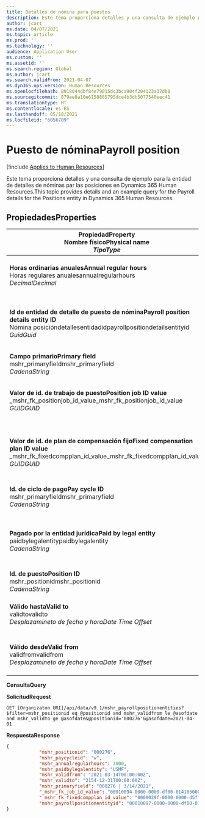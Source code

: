 ```yaml
---
title: Detalles de nómina para puestos
description: Este tema proporciona detalles y una consulta de ejemplo para la entidad de detalles de nóminas par las posiciones en Dynamics 365 Human Resources.
author: jcart
ms.date: 04/07/2021
ms.topic: article
ms.prod: ''
ms.technology: ''
audience: Application User
ms.custom: ''
ms.assetid: ''
ms.search.region: Global
ms.author: jcart
ms.search.validFrom: 2021-04-07
ms.dyn365.ops.version: Human Resources
ms.openlocfilehash: 8918044dbf84e79015dc3bca904f204123a37db8
ms.sourcegitcommit: 879ee8a10e6158885795dce4b3db5077540eec41
ms.translationtype: HT
ms.contentlocale: es-ES
ms.lasthandoff: 05/18/2021
ms.locfileid: "6056789"
---
```

# <a name="payroll-position"></a><span data-ttu-id="d32ab-103">Puesto de nómina</span><span class="sxs-lookup"><span data-stu-id="d32ab-103">Payroll position</span></span>

[!include [Applies to Human Resources](../includes/applies-to-hr.md)]

<span data-ttu-id="d32ab-104">Este tema proporciona detalles y una consulta de ejemplo para la entidad de detalles de nóminas par las posiciones en Dynamics 365 Human Resources.</span><span class="sxs-lookup"><span data-stu-id="d32ab-104">This topic provides details and an example query for the Payroll details for the Positions entity in Dynamics 365 Human Resources.</span></span>

## <a name="properties"></a><span data-ttu-id="d32ab-105">Propiedades</span><span class="sxs-lookup"><span data-stu-id="d32ab-105">Properties</span></span>

| <span data-ttu-id="d32ab-106">Propiedad</span><span class="sxs-lookup"><span data-stu-id="d32ab-106">Property</span></span><br><span data-ttu-id="d32ab-107">**Nombre físico**</span><span class="sxs-lookup"><span data-stu-id="d32ab-107">**Physical name**</span></span><br><span data-ttu-id="d32ab-108">**_Tipo_**</span><span class="sxs-lookup"><span data-stu-id="d32ab-108">**_Type_**</span></span> | <span data-ttu-id="d32ab-109">Utilizar</span><span class="sxs-lookup"><span data-stu-id="d32ab-109">Use</span></span> | <span data-ttu-id="d32ab-110">Descripción</span><span class="sxs-lookup"><span data-stu-id="d32ab-110">Description</span></span> |
| --- | --- | --- |
| <span data-ttu-id="d32ab-111">**Horas ordinarias anuales**</span><span class="sxs-lookup"><span data-stu-id="d32ab-111">**Annual regular hours**</span></span><br><span data-ttu-id="d32ab-112">Horas regulares anuales</span><span class="sxs-lookup"><span data-stu-id="d32ab-112">annualregularhours</span></span><br><span data-ttu-id="d32ab-113">*Decimal*</span><span class="sxs-lookup"><span data-stu-id="d32ab-113">*Decimal*</span></span> | <span data-ttu-id="d32ab-114">Solo lectura</span><span class="sxs-lookup"><span data-stu-id="d32ab-114">Read-only</span></span><br><span data-ttu-id="d32ab-115">Obligatorio</span><span class="sxs-lookup"><span data-stu-id="d32ab-115">Required</span></span> | <span data-ttu-id="d32ab-116">Horas regulares anuales definidas en el puesto.</span><span class="sxs-lookup"><span data-stu-id="d32ab-116">Annual regular hours defined on the position.</span></span>  |
| <span data-ttu-id="d32ab-117">**Id de entidad de detalle de puesto de nómina**</span><span class="sxs-lookup"><span data-stu-id="d32ab-117">**Payroll position details entity ID**</span></span><br><span data-ttu-id="d32ab-118">Nómina posicióndetallesentidadid</span><span class="sxs-lookup"><span data-stu-id="d32ab-118">payrollpositiondetailsentityid</span></span><br><span data-ttu-id="d32ab-119">*Guid*</span><span class="sxs-lookup"><span data-stu-id="d32ab-119">*Guid*</span></span> | <span data-ttu-id="d32ab-120">Obligatorio</span><span class="sxs-lookup"><span data-stu-id="d32ab-120">Required</span></span><br><span data-ttu-id="d32ab-121">Generado por el sistema.</span><span class="sxs-lookup"><span data-stu-id="d32ab-121">System generated.</span></span> | <span data-ttu-id="d32ab-122">Valor GUID generado por el sistema para identificar el puesto de forma única.</span><span class="sxs-lookup"><span data-stu-id="d32ab-122">A system-generated GUID value to uniquely identify the position.</span></span>  |
| <span data-ttu-id="d32ab-123">**Campo primario**</span><span class="sxs-lookup"><span data-stu-id="d32ab-123">**Primary field**</span></span><br><span data-ttu-id="d32ab-124">mshr_primaryfield</span><span class="sxs-lookup"><span data-stu-id="d32ab-124">mshr_primaryfield</span></span><br><span data-ttu-id="d32ab-125">*Cadena*</span><span class="sxs-lookup"><span data-stu-id="d32ab-125">*String*</span></span> | <span data-ttu-id="d32ab-126">Obligatorio</span><span class="sxs-lookup"><span data-stu-id="d32ab-126">Required</span></span><br><span data-ttu-id="d32ab-127">Generado por el sistema</span><span class="sxs-lookup"><span data-stu-id="d32ab-127">System generated</span></span> |  |
| <span data-ttu-id="d32ab-128">**Valor de id. de trabajo de puesto**</span><span class="sxs-lookup"><span data-stu-id="d32ab-128">**Position job ID value**</span></span><br><span data-ttu-id="d32ab-129">_mshr_fk_positionjob_id_value</span><span class="sxs-lookup"><span data-stu-id="d32ab-129">_mshr_fk_positionjob_id_value</span></span><br><span data-ttu-id="d32ab-130">*GUID*</span><span class="sxs-lookup"><span data-stu-id="d32ab-130">*GUID*</span></span> | <span data-ttu-id="d32ab-131">Solo lectura</span><span class="sxs-lookup"><span data-stu-id="d32ab-131">Read-only</span></span><br><span data-ttu-id="d32ab-132">Obligatorio</span><span class="sxs-lookup"><span data-stu-id="d32ab-132">Required</span></span><br><span data-ttu-id="d32ab-133">Clave externa: mshr_PayrollPositionJobEntity de la mshr_payrollpositionjobentity</span><span class="sxs-lookup"><span data-stu-id="d32ab-133">Foreign key:mshr_PayrollPositionJobEntity of the mshr_payrollpositionjobentity</span></span> |<span data-ttu-id="d32ab-134">Id. del trabajo asociado al puesto.</span><span class="sxs-lookup"><span data-stu-id="d32ab-134">The ID of the job associated with the position.</span></span>|
| <span data-ttu-id="d32ab-135">**Valor de id. de plan de compensación fijo**</span><span class="sxs-lookup"><span data-stu-id="d32ab-135">**Fixed compensation plan ID value**</span></span><br><span data-ttu-id="d32ab-136">_mshr_fk_fixedcompplan_id_value</span><span class="sxs-lookup"><span data-stu-id="d32ab-136">_mshr_fk_fixedcompplan_id_value</span></span><br><span data-ttu-id="d32ab-137">*GUID*</span><span class="sxs-lookup"><span data-stu-id="d32ab-137">*GUID*</span></span> | <span data-ttu-id="d32ab-138">Solo lectura</span><span class="sxs-lookup"><span data-stu-id="d32ab-138">Read-only</span></span><br><span data-ttu-id="d32ab-139">Obligatorio</span><span class="sxs-lookup"><span data-stu-id="d32ab-139">Required</span></span><br><span data-ttu-id="d32ab-140">Clave externa: mshr_FixedCompPlan_id de mshr_payrollfixedcompensationplanentity</span><span class="sxs-lookup"><span data-stu-id="d32ab-140">Foreign key: mshr_FixedCompPlan_id of mshr_payrollfixedcompensationplanentity</span></span>  | <span data-ttu-id="d32ab-141">Id. del plan de compensación fijo asociado al puesto.</span><span class="sxs-lookup"><span data-stu-id="d32ab-141">The ID of the fixed compensation plan associated with the position.</span></span> |
| <span data-ttu-id="d32ab-142">**Id. de ciclo de pago**</span><span class="sxs-lookup"><span data-stu-id="d32ab-142">**Pay cycle ID**</span></span><br><span data-ttu-id="d32ab-143">mshr_primaryfield</span><span class="sxs-lookup"><span data-stu-id="d32ab-143">mshr_primaryfield</span></span><br><span data-ttu-id="d32ab-144">*Cadena*</span><span class="sxs-lookup"><span data-stu-id="d32ab-144">*String*</span></span> | <span data-ttu-id="d32ab-145">Solo lectura</span><span class="sxs-lookup"><span data-stu-id="d32ab-145">Read-only</span></span><br><span data-ttu-id="d32ab-146">Obligatorio</span><span class="sxs-lookup"><span data-stu-id="d32ab-146">Required</span></span> | <span data-ttu-id="d32ab-147">El ciclo de pago definido en la posición.</span><span class="sxs-lookup"><span data-stu-id="d32ab-147">The pay cycle defined on the position.</span></span> |
| <span data-ttu-id="d32ab-148">**Pagado por la entidad jurídica**</span><span class="sxs-lookup"><span data-stu-id="d32ab-148">**Paid by legal entity**</span></span><br><span data-ttu-id="d32ab-149">paidbylegalentity</span><span class="sxs-lookup"><span data-stu-id="d32ab-149">paidbylegalentity</span></span><br><span data-ttu-id="d32ab-150">*Cadena*</span><span class="sxs-lookup"><span data-stu-id="d32ab-150">*String*</span></span> | <span data-ttu-id="d32ab-151">Solo lectura</span><span class="sxs-lookup"><span data-stu-id="d32ab-151">Read-only</span></span><br><span data-ttu-id="d32ab-152">Obligatorio</span><span class="sxs-lookup"><span data-stu-id="d32ab-152">Required</span></span> | <span data-ttu-id="d32ab-153">La entidad legal definida en el puesto responsable de emitir el pago.</span><span class="sxs-lookup"><span data-stu-id="d32ab-153">The legal entity defined on the positoin responsible for issuing payment.</span></span> |
| <span data-ttu-id="d32ab-154">**Id. de puesto**</span><span class="sxs-lookup"><span data-stu-id="d32ab-154">**Position ID**</span></span><br><span data-ttu-id="d32ab-155">mshr_positionid</span><span class="sxs-lookup"><span data-stu-id="d32ab-155">mshr_positionid</span></span><br><span data-ttu-id="d32ab-156">*Cadena*</span><span class="sxs-lookup"><span data-stu-id="d32ab-156">*String*</span></span> | <span data-ttu-id="d32ab-157">Solo lectura</span><span class="sxs-lookup"><span data-stu-id="d32ab-157">Read-only</span></span><br><span data-ttu-id="d32ab-158">Obligatorio</span><span class="sxs-lookup"><span data-stu-id="d32ab-158">Required</span></span> | <span data-ttu-id="d32ab-159">El id. del puesto.</span><span class="sxs-lookup"><span data-stu-id="d32ab-159">The ID of the position.</span></span> |
| <span data-ttu-id="d32ab-160">**Válido hasta**</span><span class="sxs-lookup"><span data-stu-id="d32ab-160">**Valid to**</span></span><br><span data-ttu-id="d32ab-161">validto</span><span class="sxs-lookup"><span data-stu-id="d32ab-161">validto</span></span><br><span data-ttu-id="d32ab-162">*Desplazamineto de fecha y hora*</span><span class="sxs-lookup"><span data-stu-id="d32ab-162">*Date Time Offset*</span></span> | <span data-ttu-id="d32ab-163">Solo lectura</span><span class="sxs-lookup"><span data-stu-id="d32ab-163">Read-only</span></span><br><span data-ttu-id="d32ab-164">Obligatorio</span><span class="sxs-lookup"><span data-stu-id="d32ab-164">Required</span></span> |<span data-ttu-id="d32ab-165">La fecha desde la que son válidos los detalles del puesto.</span><span class="sxs-lookup"><span data-stu-id="d32ab-165">The date the position details are valid from.</span></span>  |
| <span data-ttu-id="d32ab-166">**Válido desde**</span><span class="sxs-lookup"><span data-stu-id="d32ab-166">**Valid from**</span></span><br><span data-ttu-id="d32ab-167">validfrom</span><span class="sxs-lookup"><span data-stu-id="d32ab-167">validfrom</span></span><br><span data-ttu-id="d32ab-168">*Desplazamineto de fecha y hora*</span><span class="sxs-lookup"><span data-stu-id="d32ab-168">*Date Time Offset*</span></span> | <span data-ttu-id="d32ab-169">Solo lectura</span><span class="sxs-lookup"><span data-stu-id="d32ab-169">Read-only</span></span><br><span data-ttu-id="d32ab-170">Obligatorio</span><span class="sxs-lookup"><span data-stu-id="d32ab-170">Required</span></span> |<span data-ttu-id="d32ab-171">La fecha hasta la que son válidos los detalles del puesto.</span><span class="sxs-lookup"><span data-stu-id="d32ab-171">The date the position details are valid to.</span></span>  |

<span data-ttu-id="d32ab-172">**Consulta**</span><span class="sxs-lookup"><span data-stu-id="d32ab-172">**Query**</span></span>

<span data-ttu-id="d32ab-173">**Solicitud**</span><span class="sxs-lookup"><span data-stu-id="d32ab-173">**Request**</span></span>

```http
GET [Organizaton URI]/api/data/v9.1/mshr_payrollpositionentities?$filter=mshr_positionid eq @positionid and mshr_validfrom le @asofdate and mshr_validto ge @asofdate&@positionid='000276'&@asofdate=2021-04-01
```

<span data-ttu-id="d32ab-174">**Respuesta**</span><span class="sxs-lookup"><span data-stu-id="d32ab-174">**Response**</span></span>

```json
{
            "mshr_positionid": "000276",
            "mshr_paycycleid": "w",
            "mshr_annualregularhours": 3000,
            "mshr_paidbylegalentity": "USMF",
            "mshr_validfrom": "2021-03-14T00:00:00Z",
            "mshr_validto": "2154-12-31T00:00:00Z",
            "mshr_primaryfield": "000276 | 3/14/2021",
            "_mshr_fk_job_id_value": "00010094-0000-0000-df00-014105000000",
            "_mshr_fk_fixedcompplan_id_value": "0000029f-0000-0000-d5ff-004105000000",
            "mshr_payrollpositionentityid": "00010097-0000-0000-df00-014105000000"
}
```
